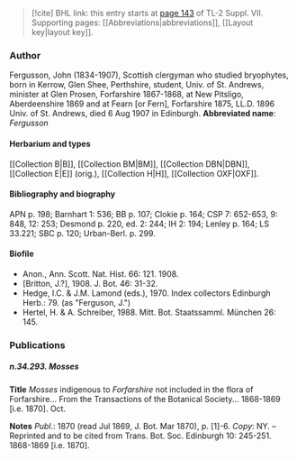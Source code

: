 > [!cite] BHL link: this entry starts at [page 143](https://www.biodiversitylibrary.org/page/33259647) of TL-2 Suppl. VII.
> Supporting pages: [[Abbreviations|abbreviations]], [[Layout key|layout key]].

### Author

Fergusson, John (1834-1907), Scottish clergyman who studied bryophytes, born in Kerrow, Glen Shee, Perthshire, student, Univ. of St. Andrews, minister at Glen Prosen, Forfarshire 1867-1868, at New Pitsligo, Aberdeenshire 1869 and at Fearn \[or Fern\], Forfarshire 1875, LL.D. 1896 Univ. of St. Andrews, died 6 Aug 1907 in Edinburgh. 
**Abbreviated name**: *Fergusson*

#### Herbarium and types

[[Collection B|B]], [[Collection BM|BM]], [[Collection DBN|DBN]], [[Collection E|E]] (orig.), [[Collection H|H]], [[Collection OXF|OXF]].

#### Bibliography and biography

APN p. 198; Barnhart 1: 536; BB p. 107; Clokie p. 164; CSP 7: 652-653, 9: 848, 12: 253; Desmond p. 220, ed. 2: 244; IH 2: 194; Lenley p. 164; LS 33.221; SBC p. 120; Urban-Berl. p. 299.

#### Biofile

- Anon., Ann. Scott. Nat. Hist. 66: 121. 1908.
- \[Britton, J.?\], 1908. J. Bot. 46: 31-32.
- Hedge, I.C. & J.M. Lamond (eds.), 1970. Index collectors Edinburgh Herb.: 79. (as "Ferguson, J.")
- Hertel, H. & A. Schreiber, 1988. Mitt. Bot. Staatssamml. München 26: 145.

### Publications

##### n.34.293. Mosses

**Title**
*Mosses* indigenous to *Forfarshire* not included in the flora of Forfarshire... From the Transactions of the Botanical Society... 1868-1869 \[i.e. 1870\]. Oct.

**Notes**
*Publ*.: 1870 (read Jul 1869, J. Bot. Mar 1870), p. \[1\]-6. *Copy*: NY. – Reprinted and to be cited from Trans. Bot. Soc. Edinburgh 10: 245-251. 1868-1869 \[i.e. 1870\].

